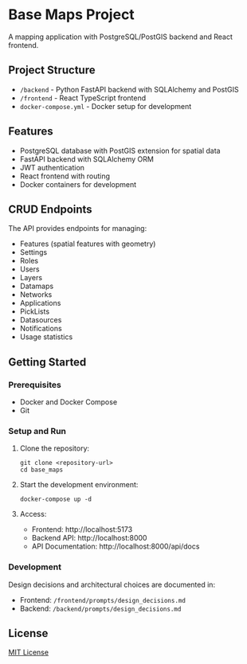 # Base Maps Project

A mapping application with PostgreSQL/PostGIS backend and React frontend.

## Project Structure

- `/backend` - Python FastAPI backend with SQLAlchemy and PostGIS
- `/frontend` - React TypeScript frontend
- `docker-compose.yml` - Docker setup for development

## Features

- PostgreSQL database with PostGIS extension for spatial data
- FastAPI backend with SQLAlchemy ORM
- JWT authentication
- React frontend with routing
- Docker containers for development

## CRUD Endpoints

The API provides endpoints for managing:

- Features (spatial features with geometry)
- Settings
- Roles
- Users
- Layers
- Datamaps
- Networks
- Applications
- PickLists
- Datasources
- Notifications
- Usage statistics

## Getting Started

### Prerequisites

- Docker and Docker Compose
- Git

### Setup and Run

1. Clone the repository:
   ```
   git clone <repository-url>
   cd base_maps
   ```

2. Start the development environment:
   ```
   docker-compose up -d
   ```

3. Access:
   - Frontend: http://localhost:5173
   - Backend API: http://localhost:8000
   - API Documentation: http://localhost:8000/api/docs

### Development

Design decisions and architectural choices are documented in:
- Frontend: `/frontend/prompts/design_decisions.md`
- Backend: `/backend/prompts/design_decisions.md`

## License

[MIT License](LICENSE)